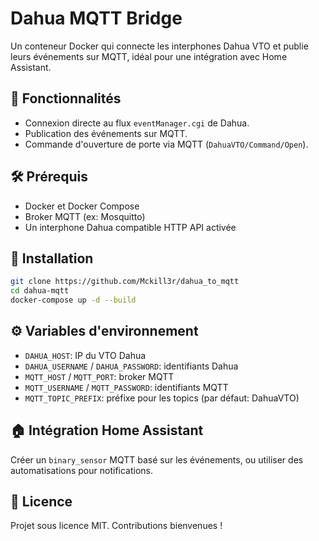 # Dahua MQTT Bridge

Un conteneur Docker qui connecte les interphones Dahua VTO et publie leurs événements sur MQTT, idéal pour une intégration avec Home Assistant.

## 🚀 Fonctionnalités
- Connexion directe au flux `eventManager.cgi` de Dahua.
- Publication des événements sur MQTT.
- Commande d'ouverture de porte via MQTT (`DahuaVTO/Command/Open`).

## 🛠 Prérequis
- Docker et Docker Compose
- Broker MQTT (ex: Mosquitto)
- Un interphone Dahua compatible HTTP API activée

## 🔧 Installation
```bash
git clone https://github.com/Mckill3r/dahua_to_mqtt
cd dahua-mqtt
docker-compose up -d --build
```

## ⚙ Variables d'environnement
- `DAHUA_HOST`: IP du VTO Dahua
- `DAHUA_USERNAME` / `DAHUA_PASSWORD`: identifiants Dahua
- `MQTT_HOST` / `MQTT_PORT`: broker MQTT
- `MQTT_USERNAME` / `MQTT_PASSWORD`: identifiants MQTT
- `MQTT_TOPIC_PREFIX`: préfixe pour les topics (par défaut: DahuaVTO)

## 🏠 Intégration Home Assistant
Créer un `binary_sensor` MQTT basé sur les événements, ou utiliser des automatisations pour notifications.

## 📜 Licence
Projet sous licence MIT. Contributions bienvenues !
